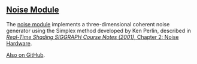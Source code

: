 ## [Noise Module][noise]

The [noise module][noise] implements a three-dimensional coherent noise generator using the Simplex method developed by Ken Perlin, described in [*Real-Time Shading SIGGRAPH Course Notes (2001)*, Chapter 2: Noise Hardware][notes].

[Also on GitHub][git].

[noise]: util3d/noise.html
[notes]: http://www.csee.umbc.edu/~olano/s2002c36/ch02.pdf
[git]:  https://github.com/rlk/util3d
